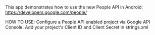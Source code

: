 This app demonstrates how to use the new People API in Android: https://developers.google.com/people/

HOW TO USE:
Configure a People API enabled project via Google API Console: 
Add your project's Client ID and Client Secret in strings.xml
